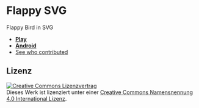 Flappy SVG
==========

Flappy Bird in SVG 

- **[Play](https://fossasia.github.io/flappy-svg)**
- **[Android](https://play.google.com/store/apps/details?id=fossasia.flappysvg)**
- [See who contributed](Contributors.md)

Lizenz
------

[![Creative Commons Lizenzvertrag](https://i.creativecommons.org/l/by/4.0/88x31.png)](http://creativecommons.org/licenses/by/4.0/)  
Dieses Werk ist lizenziert unter einer [Creative Commons Namensnennung 4.0 International Lizenz](http://creativecommons.org/licenses/by/4.0/).
